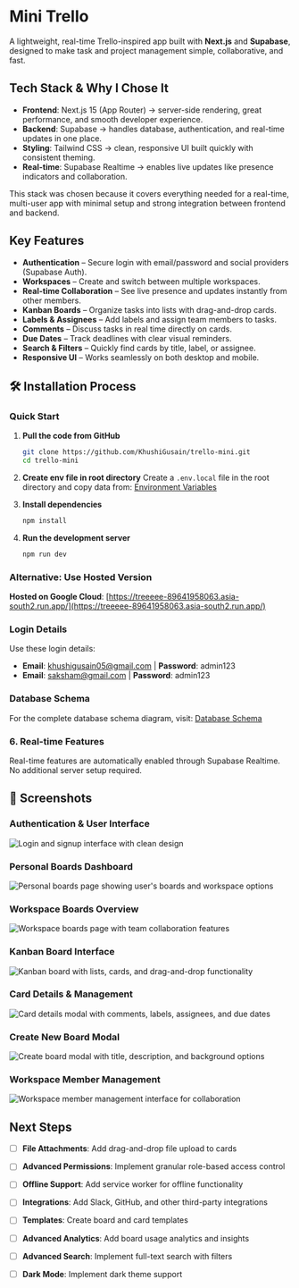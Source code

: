 # Mini Trello  

A lightweight, real-time Trello-inspired app built with **Next.js** and **Supabase**, designed to make task and project management simple, collaborative, and fast.  

## Tech Stack & Why I Chose It  

- **Frontend**: Next.js 15 (App Router) → server-side rendering, great performance, and smooth developer experience.  
- **Backend**: Supabase → handles database, authentication, and real-time updates in one place.  
- **Styling**: Tailwind CSS → clean, responsive UI built quickly with consistent theming.  
- **Real-time**: Supabase Realtime → enables live updates like presence indicators and collaboration.  

This stack was chosen because it covers everything needed for a real-time, multi-user app with minimal setup and strong integration between frontend and backend.  

## Key Features  

- **Authentication** – Secure login with email/password and social providers (Supabase Auth).  
- **Workspaces** – Create and switch between multiple workspaces.  
- **Real-time Collaboration** – See live presence and updates instantly from other members.  
- **Kanban Boards** – Organize tasks into lists with drag-and-drop cards.  
- **Labels & Assignees** – Add labels and assign team members to tasks.  
- **Comments** – Discuss tasks in real time directly on cards.  
- **Due Dates** – Track deadlines with clear visual reminders.  
- **Search & Filters** – Quickly find cards by title, label, or assignee.  
- **Responsive UI** – Works seamlessly on both desktop and mobile.  

## 🛠️ Installation Process

### Quick Start
1. **Pull the code from GitHub**
   ```bash
   git clone https://github.com/KhushiGusain/trello-mini.git
   cd trello-mini
   ```

2. **Create env file in root directory**
   Create a `.env.local` file in the root directory and copy data from: [Environment Variables](https://anotepad.com/note/read/cssrnwcj)

3. **Install dependencies**
   ```bash
   npm install
   ```

4. **Run the development server**
   ```bash
   npm run dev
   ```

### Alternative: Use Hosted Version
**Hosted on Google Cloud**: [https://treeeee-89641958063.asia-south2.run.app/](https://treeeee-89641958063.asia-south2.run.app/)

### Login Details
Use these login details:
- **Email**: khushigusain05@gmail.com | **Password**: admin123
- **Email**: saksham@gmail.com | **Password**: admin123

### Database Schema
For the complete database schema diagram, visit: [Database Schema](https://dbdiagram.io/d/68a8f8531e7a6119673877b7)


### 6. Real-time Features
Real-time features are automatically enabled through Supabase Realtime. No additional server setup required.

## 📱 Screenshots

### Authentication & User Interface
![Login and signup interface with clean design](screenshots/loginSignup.png)

### Personal Boards Dashboard
![Personal boards page showing user's boards and workspace options](screenshots/PersonalBoardsPage.png)

### Workspace Boards Overview
![Workspace boards page with team collaboration features](screenshots/WorkspaceBoardsPage.png)

### Kanban Board Interface
![Kanban board with lists, cards, and drag-and-drop functionality](screenshots/kanban.png)

### Card Details & Management
![Card details modal with comments, labels, assignees, and due dates](screenshots/CardDetails.png)

### Create New Board Modal
![Create board modal with title, description, and background options](screenshots/CreateNewBoardModal.png)

### Workspace Member Management
![Workspace member management interface for collaboration](screenshots/workspaceMembers.png)

## Next Steps

- [ ] **File Attachments**: Add drag-and-drop file upload to cards
- [ ] **Advanced Permissions**: Implement granular role-based access control
- [ ] **Offline Support**: Add service worker for offline functionality
- [ ] **Integrations**: Add Slack, GitHub, and other third-party integrations
- [ ] **Templates**: Create board and card templates
- [ ] **Advanced Analytics**: Add board usage analytics and insights
- [ ] **Advanced Search**: Implement full-text search with filters
- [ ] **Dark Mode**: Implement dark theme support

